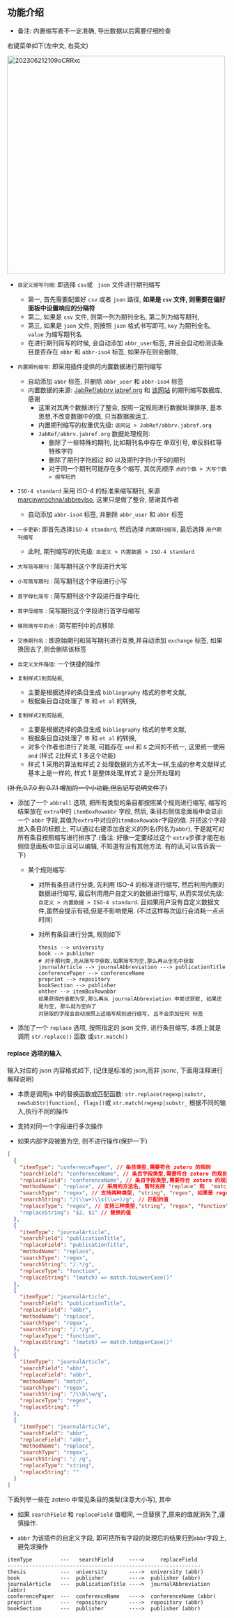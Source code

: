 ## 功能介绍

- 备注: 内置缩写表不一定准确, 导出数据以后需要仔细检查

右键菜单如下(左中文, 右英文)

<img src='https://cdn.jsdelivr.net/gh/zoushucai/img_bed@master/uPic/202306212109oCRRxc.png' alt='202306212109oCRRxc' width='500'/>

- `自定义缩写刊缩`: 即选择 `csv`或 ` json` 文件进行期刊缩写
  - 第一, 首先需要配置好 `csv` 或者 `json` 路径, **如果是 `csv` 文件, 则需要在偏好面板中设置响应的分隔符**
  - 第二, 如果是 `csv` 文件, 则第一列为期刊全名, 第二列为缩写期刊,
  - 第三, 如果是 `json` 文件, 则按照 `json` 格式书写即可, `key` 为期刊全名, `value` 为缩写期刊名
  - 在进行期刊简写的时候, 会自动添加 `abbr_user`标签, 并且会自动检测该条目是否存在 `abbr` 和 `abbr-iso4` 标签, 如果存在则会删除,
- `内置期刊缩写`: 即采用插件提供的内置数据进行期刊缩写
  - 自动添加 `abbr` 标签, 并删除 `abbr_user` 和 `abbr-iso4` 标签
  - 内置数据的来源: [JabRef/abbrv.jabref.org](https://github.com/JabRef/abbrv.jabref.org) 和 [该网站](https://woodward.library.ubc.ca/woodward/research-help/journal-abbreviations/) 的期刊缩写数据库, 感谢
    - 这里对其两个数据进行了整合, 按照一定规则进行数据处理排序, 基本思想,不改变数据中的值, 只当数据搬运工.
    - 内置期刊缩写的权重优先级: `该网站 > JabRef/abbrv.jabref.org `
    - `JabRef/abbrv.jabref.org` 数据处理规则:
      - 删除了一些特殊的期刊, 比如期刊名中存在 单双引号, 单反斜杠等特殊字符
      - 删除了期刊字符超过 80 以及期刊字符小于5的期刊
      - 对于同一个期刊可能存在多个缩写, 其优先顺序 `点的个数 > 大写个数> 缩写短的`
- `ISO-4 standard` 采用 ISO-4 的标准来缩写期刊, 来源 [marcinwrochna/abbrevIso](https://github.com/marcinwrochna/abbrevIso), 这里只是做了整合, 感谢其作者

  - 自动添加 `abbr-iso4` 标签, 并删除 `abbr_user` 和 `abbr` 标签

- `一步更新`: 即首先选择`ISO-4 standard`, 然后选择 `内置期刊缩写`, 最后选择 `用户期刊缩写`

  - 此时, 期刊缩写的优先级: `自定义 > 内置数据 > ISO-4 standard`

- `大写简写期刊` : 简写期刊这个字段进行大写
- `小写简写期刊` : 简写期刊这个字段进行小写
- `首字母化简写` : 简写期刊这个字段进行首字母化
- `首字母缩写` : 简写期刊这个字段进行首字母缩写
- `移除简写中的点` : 简写期刊中的点移除
- `交换期刊名` : 即原始期刊和简写期刊进行互换,并自动添加 `exchange` 标签, 如果换回去了,则会删除该标签
- `自定义文件路径`: 一个快捷的操作
- `复制样式1到剪贴板`,
  - 主要是根据选择的条目生成 `bibliography` 格式的参考文献,
  - 根据条目自动处理了 `等` 和 `et al` 的转换,
- `复制样式2到剪贴板`,

  - 主要是根据选择的条目生成 `bibliography` 格式的参考文献,
  - 根据条目自动处理了 `等` 和 `et al` 的转换,
  - 对多个作者也进行了处理, 可能存在 `and` 和 `&` 之间的不统一, 这里统一使用 `and` (样式 2比样式 1 多这个功能)
  - 样式 1 采用的算法和样式 2 处理数据的方式不太一样,生成的参考文献样式基本上是一样的, 样式 1 是整体处理,样式 2 是分开处理的

~~(补充,0.7.0 到 0.7.1 增加的一个小功能,但忘记写说明文件了)~~

- 添加了一个 `abbrall` 选项, 把所有类型的条目都按照某个规则进行缩写, 缩写的结果放在 `extra`中的 `itemBoxRowabbr` 字段, 然后, 条目右侧信息面板中会显示一个 `abbr` 字段,其值为`extra`中对应的`itemBoxRowabbr`字段的值. 并把这个字段放入条目的标题上, 可以通过右键添加自定义的列名(列名为`abbr`), 于是就可对所有条目按照缩写进行排序了.(备注: 好像一定要经过这个 `extra`步骤才能在右侧信息面板中显示且可以编辑, 不知道有没有其他方法. 有的话,可以告诉我一下)

  - 某个规则缩写:

    - 对所有条目进行分类, 先利用 ISO-4 的标准进行缩写, 然后利用内置的数据进行缩写, 最后利用用户自定义的数据进行缩写, 从而实现优先级: `自定义 > 内置数据 > ISO-4 standard`. 且如果用户没有自定义数据文件,虽然会提示有错,但是不影响使用. (不过这样每次运行会消耗一点点时间)

    - 对所有条目进行分类, 规则如下

      ```
      thesis --> university
      book --> publisher
      # 对于期刊类,先从简写中获取,如果简写为空,那么再从全名中获取
      journalArticle --> journalAbbreviation ---> publicationTitle
      conferencePaper --> conferenceName
      preprint --> repository
      bookSection --> publisher
      ohther --> itemBoxRowabbr
      如果获得的值都为空,那么再从 journalAbbreviation 中尝试获取, 如果还是为空, 那么就为空白了
      对获取的字段会自动按照上述缩写规则进行缩写, 且不会添加任何 标签

      ```

- 添加了一个 `replace` 选项, 按照指定的 json 文件, 进行条目缩写, 本质上就是调用 `str.replace()` 函数 或`str.match()`

#### replace 选项的输入

输入对应的 json 内容格式如下, (记住是标准的 json,而非 jsonc, 下面用注释进行解释说明)

- 本质是调用js 中的替换函数或匹配函数: `str.replace(regexp|substr, newSubStr|function[, flags])`或 `str.match(regexp|substr_` 根据不同的输入,执行不同的操作

- 支持对同一个字段进行多次操作

- 如果内部字段被置为空, 则不进行操作(保护一下)

```json
[
  {
    "itemType": "conferencePaper", // 条目类型,需要符合 zotero 的规则
    "searchField": "conferenceName", // 条目字段类型,需要符合 zotero 的规则
    "replaceField": "conferenceName", // 条目字段类型,需要符合 zotero 的规则
    "methodName": "replace", // 采用的方法名, 暂时支持 "replace" 和  "match", 如果是 mact 则只有searchType和 searchString生效
    "searchType": "regex", // 支持两种类型, "string", "regex", 如果是 regex,则需要 "/(\w+)\s* \s*(\w+)/g"的形式
    "searchString": "/(\\w+)\\s(\\w+)/g", // 匹配的值
    "replaceType": "regex", // 支持三种类型,"string", "regex", "function",  这里的 "string", "regex" 等价 , 仅"methodName": "replace" 生效
    "replaceString": "$2, $1" // 替换的值
  },
  {
    "itemType": "journalArticle",
    "searchField": "publicationTitle",
    "replaceField": "publicationTitle",
    "methodName": "replace",
    "searchType": "regex",
    "searchString": "/.*/g",
    "replaceType": "function",
    "replaceString": "(match) => match.toLowerCase()"
  },
  {
    "itemType": "journalArticle",
    "searchField": "publicationTitle",
    "replaceField": "abbr",
    "methodName": "replace",
    "searchType": "regex",
    "searchString": "/.*/g",
    "replaceType": "function",
    "replaceString": "(match) => match.toUpperCase()"
  },
  {
    "itemType": "journalArticle",
    "searchField": "abbr",
    "replaceField": "abbr",
    "methodName": "match",
    "searchType": "regex",
    "searchString": "/\\b\\w/g",
    "replaceType": "regex",
    "replaceString": ""
  },
  {
    "itemType": "journalArticle",
    "searchField": "abbr",
    "replaceField": "abbr",
    "methodName": "replace",
    "searchType": "regex",
    "searchString": "/ /g",
    "replaceType": "string",
    "replaceString": ""
  }
]
```

下面列举一些在 zotero 中常见条目的类型(注意大小写), 其中

- 如果 `searchField` 和 `replaceField` 值相同, 一旦替换了,原来的值就消失了,谨慎操作.

- `abbr` 为该插件的自定义字段, 即可把所有字段的处理后的结果归到`abbr`字段上, 避免误操作

```
itemType         ---   searchField     ---->     replaceField
--------------------------------------------------------------
thesis           ---  university       ---->  university (abbr)
book             ---  publisher        ---->  publisher (abbr)
journalArticle   ---  publicationTitle ---->  journalAbbreviation (abbr)
conferencePaper  ---  conferenceName   ---->  conferenceName (abbr)
preprint         ---  repository       ---->  repository (abbr)
bookSection      ---  publisher        ---->  publisher (abbr)
```
